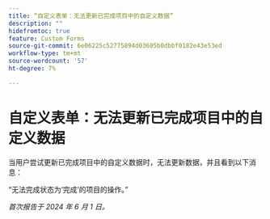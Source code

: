 ```yaml
---
title: “自定义表单：无法更新已完成项目中的自定义数据”
description: ""
hidefromtoc: true
feature: Custom Forms
source-git-commit: 6e06225c52775894d03605b0dbbf0182e43e53ed
workflow-type: tm+mt
source-wordcount: '57'
ht-degree: 7%

---
```



# 自定义表单：无法更新已完成项目中的自定义数据

当用户尝试更新已完成项目中的自定义数据时，无法更新数据，并且看到以下消息：

“无法完成状态为‘完成’的项目的操作。”

_首次报告于 2024 年 6 月 1 日。_
